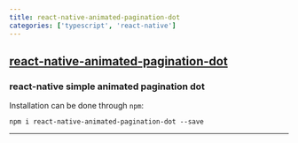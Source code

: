 ```yaml
---
title: react-native-animated-pagination-dot
categories: ['typescript', 'react-native']
---
```

## [react-native-animated-pagination-dot](https://github.com/Soomgo-Mobile/react-native-animated-pagination-dot)

### react-native simple animated pagination dot


Installation can be done through `npm`:

```shell
npm i react-native-animated-pagination-dot --save
```

-----